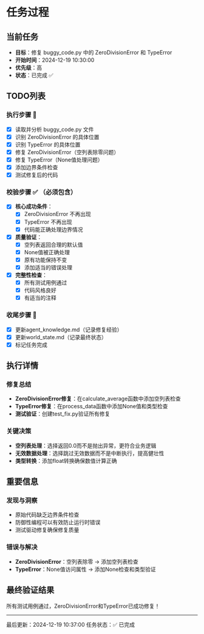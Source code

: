 # 任务过程

## 当前任务
- **目标**：修复 buggy_code.py 中的 ZeroDivisionError 和 TypeError
- **开始时间**：2024-12-19 10:30:00
- **优先级**：高
- **状态**：已完成 ✅

## TODO列表
### 执行步骤 🔄
- [x] 读取并分析 buggy_code.py 文件
- [x] 识别 ZeroDivisionError 的具体位置
- [x] 识别 TypeError 的具体位置
- [x] 修复 ZeroDivisionError（空列表除零问题）
- [x] 修复 TypeError（None值处理问题）
- [x] 添加边界条件检查
- [x] 测试修复后的代码

### 校验步骤 ✅ （必须包含）
- [x] **核心成功条件**：
  - [x] ZeroDivisionError 不再出现
  - [x] TypeError 不再出现
  - [x] 代码能正确处理边界情况
  
- [x] **质量验证**：
  - [x] 空列表返回合理的默认值
  - [x] None值被正确处理
  - [x] 原有功能保持不变
  - [x] 添加适当的错误处理
  
- [x] **完整性检查**：
  - [x] 所有测试用例通过
  - [x] 代码风格良好
  - [x] 有适当的注释

### 收尾步骤 📝
- [x] 更新agent_knowledge.md（记录修复经验）
- [x] 更新world_state.md（记录最终状态）
- [x] 标记任务完成

## 执行详情
### 修复总结
- **ZeroDivisionError修复**：在calculate_average函数中添加空列表检查
- **TypeError修复**：在process_data函数中添加None值和类型检查
- **测试验证**：创建test_fix.py验证所有修复

### 关键决策
- **空列表处理**：选择返回0.0而不是抛出异常，更符合业务逻辑
- **无效数据处理**：选择跳过无效数据而不是中断执行，提高健壮性
- **类型转换**：添加float转换确保数值计算正确

## 重要信息
### 发现与洞察
- 原始代码缺乏边界条件检查
- 防御性编程可以有效防止运行时错误
- 测试驱动修复确保修复质量

### 错误与解决
- **ZeroDivisionError**：空列表除零 → 添加空列表检查
- **TypeError**：None值访问属性 → 添加None检查和类型验证

## 最终验证结果
所有测试用例通过，ZeroDivisionError和TypeError已成功修复！

---
最后更新：2024-12-19 10:37:00
任务状态：✅ 已完成